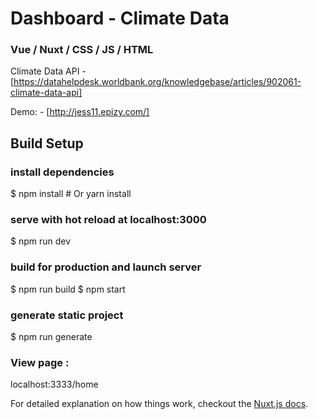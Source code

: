 
# Dashboard - Climate Data

### Vue / Nuxt / CSS / JS / HTML
Climate Data API - [https://datahelpdesk.worldbank.org/knowledgebase/articles/902061-climate-data-api]

Demo: - [http://jess11.epizy.com/]

## Build Setup

### install dependencies
$ npm install # Or yarn install

### serve with hot reload at localhost:3000
$ npm run dev

### build for production and launch server
$ npm run build
$ npm start

### generate static project
$ npm run generate

### View page :
localhost:3333/home

For detailed explanation on how things work, checkout the [Nuxt.js docs](https://github.com/nuxt/nuxt.js).

